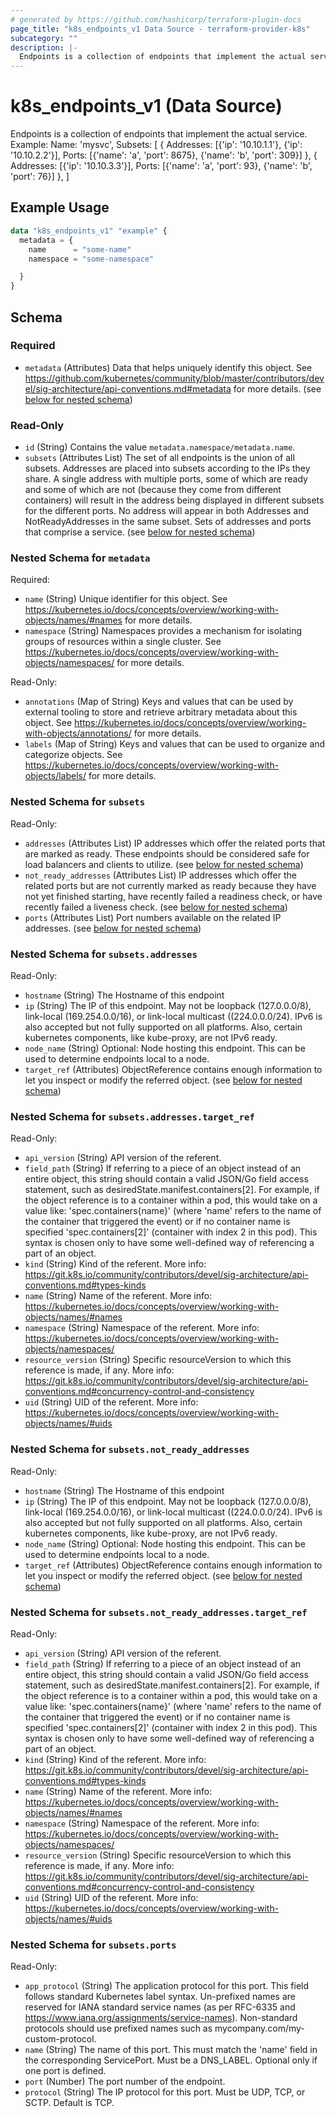 ```yaml
---
# generated by https://github.com/hashicorp/terraform-plugin-docs
page_title: "k8s_endpoints_v1 Data Source - terraform-provider-k8s"
subcategory: ""
description: |-
  Endpoints is a collection of endpoints that implement the actual service. Example:   Name: 'mysvc',  Subsets: [    {         Addresses: [{'ip': '10.10.1.1'}, {'ip': '10.10.2.2'}],      Ports: [{'name': 'a', 'port': 8675}, {'name': 'b', 'port': 309}]      },      {         Addresses: [{'ip': '10.10.3.3'}],       Ports: [{'name': 'a', 'port': 93}, {'name': 'b', 'port': 76}]     },   ]
---
```


# k8s_endpoints_v1 (Data Source)

Endpoints is a collection of endpoints that implement the actual service. Example:	 Name: 'mysvc',	 Subsets: [	   {	     Addresses: [{'ip': '10.10.1.1'}, {'ip': '10.10.2.2'}],	     Ports: [{'name': 'a', 'port': 8675}, {'name': 'b', 'port': 309}]	   },	   {	     Addresses: [{'ip': '10.10.3.3'}],	     Ports: [{'name': 'a', 'port': 93}, {'name': 'b', 'port': 76}]	   },	]

## Example Usage

```terraform
data "k8s_endpoints_v1" "example" {
  metadata = {
    name      = "some-name"
    namespace = "some-namespace"

  }
}
```

<!-- schema generated by tfplugindocs -->
## Schema

### Required

- `metadata` (Attributes) Data that helps uniquely identify this object. See https://github.com/kubernetes/community/blob/master/contributors/devel/sig-architecture/api-conventions.md#metadata for more details. (see [below for nested schema](#nestedatt--metadata))

### Read-Only

- `id` (String) Contains the value `metadata.namespace/metadata.name`.
- `subsets` (Attributes List) The set of all endpoints is the union of all subsets. Addresses are placed into subsets according to the IPs they share. A single address with multiple ports, some of which are ready and some of which are not (because they come from different containers) will result in the address being displayed in different subsets for the different ports. No address will appear in both Addresses and NotReadyAddresses in the same subset. Sets of addresses and ports that comprise a service. (see [below for nested schema](#nestedatt--subsets))

<a id="nestedatt--metadata"></a>
### Nested Schema for `metadata`

Required:

- `name` (String) Unique identifier for this object. See https://kubernetes.io/docs/concepts/overview/working-with-objects/names/#names for more details.
- `namespace` (String) Namespaces provides a mechanism for isolating groups of resources within a single cluster. See https://kubernetes.io/docs/concepts/overview/working-with-objects/namespaces/ for more details.

Read-Only:

- `annotations` (Map of String) Keys and values that can be used by external tooling to store and retrieve arbitrary metadata about this object. See https://kubernetes.io/docs/concepts/overview/working-with-objects/annotations/ for more details.
- `labels` (Map of String) Keys and values that can be used to organize and categorize objects. See https://kubernetes.io/docs/concepts/overview/working-with-objects/labels/ for more details.


<a id="nestedatt--subsets"></a>
### Nested Schema for `subsets`

Read-Only:

- `addresses` (Attributes List) IP addresses which offer the related ports that are marked as ready. These endpoints should be considered safe for load balancers and clients to utilize. (see [below for nested schema](#nestedatt--subsets--addresses))
- `not_ready_addresses` (Attributes List) IP addresses which offer the related ports but are not currently marked as ready because they have not yet finished starting, have recently failed a readiness check, or have recently failed a liveness check. (see [below for nested schema](#nestedatt--subsets--not_ready_addresses))
- `ports` (Attributes List) Port numbers available on the related IP addresses. (see [below for nested schema](#nestedatt--subsets--ports))

<a id="nestedatt--subsets--addresses"></a>
### Nested Schema for `subsets.addresses`

Read-Only:

- `hostname` (String) The Hostname of this endpoint
- `ip` (String) The IP of this endpoint. May not be loopback (127.0.0.0/8), link-local (169.254.0.0/16), or link-local multicast ((224.0.0.0/24). IPv6 is also accepted but not fully supported on all platforms. Also, certain kubernetes components, like kube-proxy, are not IPv6 ready.
- `node_name` (String) Optional: Node hosting this endpoint. This can be used to determine endpoints local to a node.
- `target_ref` (Attributes) ObjectReference contains enough information to let you inspect or modify the referred object. (see [below for nested schema](#nestedatt--subsets--addresses--target_ref))

<a id="nestedatt--subsets--addresses--target_ref"></a>
### Nested Schema for `subsets.addresses.target_ref`

Read-Only:

- `api_version` (String) API version of the referent.
- `field_path` (String) If referring to a piece of an object instead of an entire object, this string should contain a valid JSON/Go field access statement, such as desiredState.manifest.containers[2]. For example, if the object reference is to a container within a pod, this would take on a value like: 'spec.containers{name}' (where 'name' refers to the name of the container that triggered the event) or if no container name is specified 'spec.containers[2]' (container with index 2 in this pod). This syntax is chosen only to have some well-defined way of referencing a part of an object.
- `kind` (String) Kind of the referent. More info: https://git.k8s.io/community/contributors/devel/sig-architecture/api-conventions.md#types-kinds
- `name` (String) Name of the referent. More info: https://kubernetes.io/docs/concepts/overview/working-with-objects/names/#names
- `namespace` (String) Namespace of the referent. More info: https://kubernetes.io/docs/concepts/overview/working-with-objects/namespaces/
- `resource_version` (String) Specific resourceVersion to which this reference is made, if any. More info: https://git.k8s.io/community/contributors/devel/sig-architecture/api-conventions.md#concurrency-control-and-consistency
- `uid` (String) UID of the referent. More info: https://kubernetes.io/docs/concepts/overview/working-with-objects/names/#uids



<a id="nestedatt--subsets--not_ready_addresses"></a>
### Nested Schema for `subsets.not_ready_addresses`

Read-Only:

- `hostname` (String) The Hostname of this endpoint
- `ip` (String) The IP of this endpoint. May not be loopback (127.0.0.0/8), link-local (169.254.0.0/16), or link-local multicast ((224.0.0.0/24). IPv6 is also accepted but not fully supported on all platforms. Also, certain kubernetes components, like kube-proxy, are not IPv6 ready.
- `node_name` (String) Optional: Node hosting this endpoint. This can be used to determine endpoints local to a node.
- `target_ref` (Attributes) ObjectReference contains enough information to let you inspect or modify the referred object. (see [below for nested schema](#nestedatt--subsets--not_ready_addresses--target_ref))

<a id="nestedatt--subsets--not_ready_addresses--target_ref"></a>
### Nested Schema for `subsets.not_ready_addresses.target_ref`

Read-Only:

- `api_version` (String) API version of the referent.
- `field_path` (String) If referring to a piece of an object instead of an entire object, this string should contain a valid JSON/Go field access statement, such as desiredState.manifest.containers[2]. For example, if the object reference is to a container within a pod, this would take on a value like: 'spec.containers{name}' (where 'name' refers to the name of the container that triggered the event) or if no container name is specified 'spec.containers[2]' (container with index 2 in this pod). This syntax is chosen only to have some well-defined way of referencing a part of an object.
- `kind` (String) Kind of the referent. More info: https://git.k8s.io/community/contributors/devel/sig-architecture/api-conventions.md#types-kinds
- `name` (String) Name of the referent. More info: https://kubernetes.io/docs/concepts/overview/working-with-objects/names/#names
- `namespace` (String) Namespace of the referent. More info: https://kubernetes.io/docs/concepts/overview/working-with-objects/namespaces/
- `resource_version` (String) Specific resourceVersion to which this reference is made, if any. More info: https://git.k8s.io/community/contributors/devel/sig-architecture/api-conventions.md#concurrency-control-and-consistency
- `uid` (String) UID of the referent. More info: https://kubernetes.io/docs/concepts/overview/working-with-objects/names/#uids



<a id="nestedatt--subsets--ports"></a>
### Nested Schema for `subsets.ports`

Read-Only:

- `app_protocol` (String) The application protocol for this port. This field follows standard Kubernetes label syntax. Un-prefixed names are reserved for IANA standard service names (as per RFC-6335 and https://www.iana.org/assignments/service-names). Non-standard protocols should use prefixed names such as mycompany.com/my-custom-protocol.
- `name` (String) The name of this port.  This must match the 'name' field in the corresponding ServicePort. Must be a DNS_LABEL. Optional only if one port is defined.
- `port` (Number) The port number of the endpoint.
- `protocol` (String) The IP protocol for this port. Must be UDP, TCP, or SCTP. Default is TCP.
